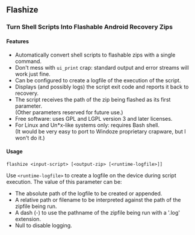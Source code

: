 ## Flashize
### Turn Shell Scripts Into Flashable Android Recovery Zips

#### Features

- Automatically convert shell scripts to flashable zips with a single command.
- Don't mess with `ui_print` crap: standard output and error streams will work just fine.
- Can be configured to create a logfile of the execution of the script.
- Displays (and possibly logs) the script exit code and reports it back to recovery.
- The script receives the path of the zip being flashed as its first parameter.
<br>(Other parameters reserved for future use.)
- Free software: uses GPL and LGPL version 3 and later licenses.
- For Linux and Un*x-like systems only: requires Bash shell.
<br>(It would be very easy to port to Windoze proprietary crapware, but I won't do it.)

#### Usage

`flashize <input-script> [<output-zip> [<runtime-logfile>]]`

Use `<runtime-logfile>` to create a logfile on the device during script execution.
The value of this parameter can be:
- The absolute path of the logfile to be created or appended.
- A relative path or filename to be interpreted against the path of the zipfile being run.
- A dash (-) to use the pathname of the zipfile being run with a '.log' extension.
- Null to disable logging.
